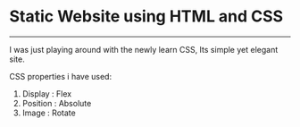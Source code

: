 # Static Website using HTML and CSS 
------------------------------------------------------------------------
I was just playing around with the newly learn CSS, Its simple yet elegant site.

CSS properties i have used:
1. Display : Flex
2. Position : Absolute
3. Image : Rotate
